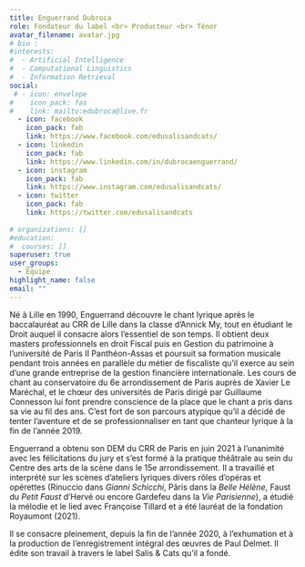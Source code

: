 ```yaml
---
title: Enguerrand Dubroca
role: Fondateur du label <br> Producteur <br> Ténor
avatar_filename: avatar.jpg
# bio :
#interests:
#  - Artificial Intelligence
#  - Computational Linguistics
#  - Information Retrieval
social:
 # - icon: envelope
#    icon_pack: fas
#    link: mailto:edubroca@live.fr
  - icon: facebook
    icon_pack: fab
    link: https://www.facebook.com/edusalisandcats/
  - icon: linkedin
    icon_pack: fab
    link: https://www.linkedin.com/in/dubrocaenguerrand/
  - icon: instagram
    icon_pack: fab
    link: https://www.instagram.com/edusalisandcats/
  - icon: twitter
    icon_pack: fab
    link: https://twitter.com/edusalisandcats
  
# organizations: []
#education:
#  courses: []
superuser: true
user_groups:
  - Équipe
highlight_name: false
email: ""
---
```

Né à Lille en 1990, Enguerrand découvre le chant lyrique après le baccalauréat au CRR de Lille dans la classe d’Annick My, tout en étudiant le Droit auquel il consacre alors l’essentiel de son temps. Il obtient deux masters professionnels en droit Fiscal puis en Gestion du patrimoine à l’université de Paris II Panthéon-Assas et poursuit sa formation musicale pendant trois années en parallèle du métier de fiscaliste qu’il exerce au sein d’une grande entreprise de la gestion financière internationale. Les cours de chant au conservatoire du 6e arrondissement de Paris auprès de Xavier Le Maréchal, et le chœur des universités de Paris dirigé par Guillaume Connesson lui font prendre conscience de la place que le chant a pris dans sa vie au fil des ans. C’est fort de son parcours atypique qu’il a décidé de tenter l’aventure et de se professionnaliser en tant que chanteur lyrique à la fin de l’année 2019.

Enguerrand a obtenu son DEM du CRR de Paris en juin 2021 à l’unanimité avec les félicitations du jury et s’est formé à la pratique théâtrale au sein du Centre des arts de la scène dans le 15e arrondissement. Il a travaillé et interprété sur les scènes d’ateliers lyriques divers rôles d’opéras et opérettes (Rinuccio dans *Gianni Schicchi*, Pâris dans la *Belle Hélène*, Faust du *Petit Faust* d’Hervé ou encore Gardefeu dans la *Vie Parisienne*), a étudié la mélodie et le lied avec Françoise Tillard et a été lauréat de la fondation Royaumont (2021).

Il se consacre pleinement, depuis la fin de l’année 2020, à l’exhumation et à la production de l’enregistrement intégral des œuvres de Paul Delmet. Il édite son travail à travers le label Salis & Cats qu’il a fondé.